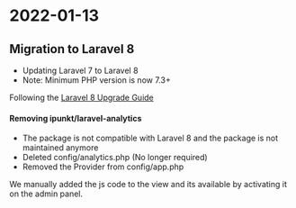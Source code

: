 # 2022-01-13
## Migration to Laravel 8

- Updating Laravel 7 to Laravel 8
- Note: Minimum PHP version is now 7.3+

Following the [Laravel 8 Upgrade Guide](https://laravel.com/docs/8.x/upgrade)

#### Removing ipunkt/laravel-analytics

- The package is not compatible with Laravel 8 and the package is not maintained anymore
- Deleted config/analytics.php (No longer required)
- Removed the Provider from config/app.php

We manually added the js code to the view and its available by activating it on the admin panel.

